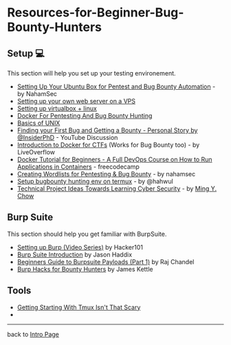 # Resources-for-Beginner-Bug-Bounty-Hunters

## Setup 💻
This section will help you set up your testing environement.
- [Setting Up Your Ubuntu Box for Pentest and Bug Bounty Automation](https://www.youtube.com/watch?v=YhUiAH5SIqk) - by NahamSec
- [Setting up your own web server on a VPS](https://www.linux.com/learn/easy-lamp-server-installation)
- [Setting up virtualbox + linux](https://linuxconfig.org/how-to-install-kali-linux-on-virtualbox)
- [Docker For Pentesting And Bug Bounty Hunting](https://www.youtube.com/watch?v=5G6tA8Q9AuQ)
- [Basics of UNIX](https://lifehacker.com/5633909/who-needs-a-mouse-learn-to-use-the-command-line-for-almost-anything)
- [Finding your First Bug and Getting a Bounty - Personal Story by @InsiderPhD](https://www.youtube.com/watch?v=iEDoIEBD7gM) - YouTube Discussion
- [Introduction to Docker for CTFs](https://www.youtube.com/watch?v=cPGZMt4cJ0I) (Works for Bug Bounty too) - by LiveOverflow
- [Docker Tutorial for Beginners - A Full DevOps Course on How to Run Applications in Containers](https://www.youtube.com/watch?v=fqMOX6JJhGo) - freecodecamp
- [Creating Wordlists for Pentesting & Bug Bounty](https://www.youtube.com/watch?v=QGbTaxtEQlg) - by nahamsec
- [Setup bugbounty hunting env on termux](https://www.hahwul.com/2020/05/setup-bugbounty-hunting-env-on-termux-d.html?m=1) - by @hahwul
- [Technical Project Ideas Towards Learning Cyber Security](https://mchow01.github.io/education/security/projects/2020/06/19/technical_projects_security.html) - by [Ming Y. Chow](https://mchow01.github.io/)

## Burp Suite
This section should help you get familiar with BurpSuite.
- [Setting up Burp (Video Series)](https://www.hacker101.com/playlists/burp_suite) by Hacker101
- [Burp Suite Introduction](https://github.com/bugcrowd/bugcrowd_university/blob/master/An_introduction_to_Burp_Suite/Bugcrowd%20University%20-%20Burp%20Suite%20Introduction.pdf) by Jason Haddix
- [Beginners Guide to Burpsuite Payloads (Part 1)](https://www.hackingarticles.in/beginners-guide-burpsuite-payloads-part-1/) by Raj Chandel
- [Burp Hacks for Bounty Hunters](https://www.youtube.com/watch?v=boHIjDHGmIo) by James Kettle

## Tools
- [Getting Starting With Tmux Isn't That Scary](https://www.youtube.com/watch?v=Z5sEEbwngd0)
-
---
back to [Intro Page](/README.md)
